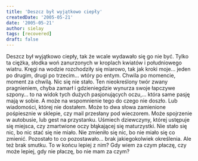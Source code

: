 ```yaml
---
title: 'Deszcz był wyjątkowo ciepły'
createdDate: '2005-05-21'
date: '2005-05-21'
author: sielay
tags: [recovered]
draft: false
---
```


Deszcz był wyjątkowo ciepły, tak że wcale wydawało się go nie być. Tylko ta ciężka, słodka woń zanurzonych w kroplach kwiatów i południowego wiatru. Kręgi na wodzie rozchodziły się miarowo, tak jak kroki moje… jeden po drugim, drugi po trzecim… wtóry po entym. Chwila po momencie, moment za chwilą. Nic się nie stało. Ten nieokreślony twór zwany pragnieniem, chyba zamarł i gdzieniegdzie wynurza swoje łapczywe szpony… to na widok tych dużych pasjonujących oczu,… która same pasję mają w sobie. A może na wspomnienie tego do czego nie doszło. Lub wiadomości, której nie dostałem. Może to dwa słowa zamienione pośpiesznie w sklepie, czy mail przesłany pod wieczorem. Może spojrzenie w autobusie, lub gest na przystanku. Uśmiech dziewczyny, której ustępuje się miejsca, czy zmartwione oczy błąkającej się maturzystki. Nie stało się nic, bo nic stać się nie miało. Nie zmieniło się nic, bo nie miało się co zmienić. Pozostało to co pozostawało… brak jakiegokolwiek określenia. Ale też brak smutku. To w końcu lepiej z nim? Gdy wiem za czym płaczę, czy może lepiej, gdy nie płaczę, bo nie mam za czym?


